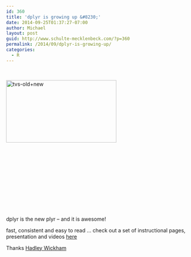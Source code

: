 ```yaml
---
id: 360
title: 'dplyr is growing up &#8230;'
date: 2014-09-25T01:37:27-07:00
author: Michael
layout: post
guid: http://www.schulte-mecklenbeck.com/?p=360
permalink: /2014/09/dplyr-is-growing-up/
categories:
  - R
---
```

&nbsp;

[<img class="alignleft size-medium wp-image-361" src="http://www.schulte-mecklenbeck.com/wp-content/uploads//2014/09/tvs-old-new-300x170.jpg" alt="tvs-old+new" width="300" height="170" srcset="http://www.schulte-mecklenbeck.com/wp-content/uploads/2014/09/tvs-old-new-300x170.jpg 300w, http://www.schulte-mecklenbeck.com/wp-content/uploads/2014/09/tvs-old-new.jpg 400w" sizes="(max-width: 300px) 100vw, 300px" />](http://www.schulte-mecklenbeck.com/wp-content/uploads//2014/09/tvs-old-new.jpg)

&nbsp;

&nbsp;

&nbsp;

&nbsp;

&nbsp;

&nbsp;

dplyr is the new plyr &#8211; and it is awesome!

fast, consistent and easy to read &#8230; check out a set of instructional pages, presentation and videos [here](http://www.r-bloggers.com/hands-on-dplyr-tutorial-for-faster-data-manipulation-in-r/)

Thanks [Hadley Wickham](http://had.co.nz/)